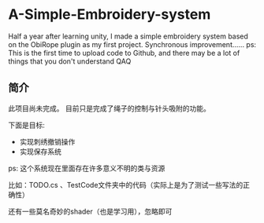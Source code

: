 # A-Simple-Embroidery-system

Half a year after learning unity, I made a simple embroidery system based on the ObiRope plugin as my first project. Synchronous improvement...... ps: This is the first time to upload code to Github, and there may be a lot of things that you don't understand QAQ

## 简介

此项目尚未完成。
目前只是完成了绳子的控制与针头吸附的功能。

下面是目标:

- 实现刺绣撤销操作
- 实现保存系统

ps: 这个系统现在里面存在许多意义不明的类与资源

比如：TODO.cs 、TestCode文件夹中的代码（实际上是为了测试一些写法的正确性）

还有一些莫名奇妙的shader（也是学习用），忽略即可

